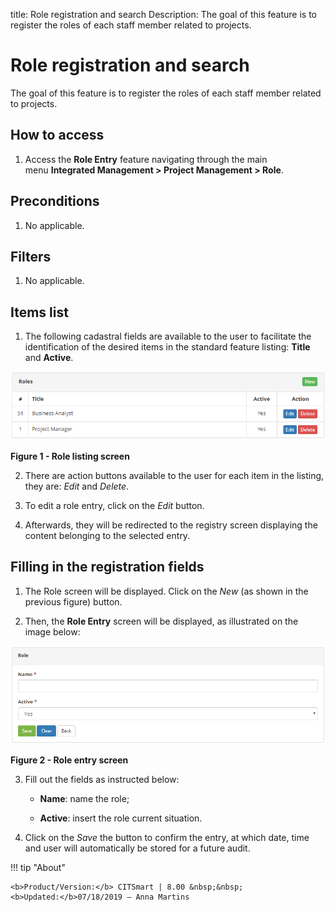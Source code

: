 title: Role registration and search
Description: The goal of this feature is to register the roles of each staff member related to projects.

# Role registration and search

The goal of this feature is to register the roles of each staff member related to projects.

How to access
-------------

1.  Access the **Role Entry** feature navigating through the main
    menu **Integrated Management > Project Management > Role**.

Preconditions
-------------

1.  No applicable.

Filters
-------

1.  No applicable.

Items list
----------

1. The following cadastral fields are available to the user to facilitate the
    identification of the desired items in the standard feature
    listing: **Title** and **Active**.

![Criar](images/papel-1.png)

**Figure 1 - Role listing screen**

2. There are action buttons available to the user for each item in the listing,
    they are: *Edit* and *Delete*.

3. To edit a role entry, click on the *Edit* button.

4. Afterwards, they will be redirected to the registry screen displaying the content belonging to the selected entry.

Filling in the registration fields
----------------------------------

1. The Role screen will be displayed. Click on the *New* (as shown in the
    previous figure) button.

2. Then, the **Role Entry** screen will be displayed, as illustrated on the
    image below:

![Criar](images/papel-2.png)

**Figure 2 - Role entry screen**

3. Fill out the fields as instructed below:

    -  **Name**: name the role;

    -  **Active**: insert the role current situation.

4. Click on the *Save* the button to confirm the entry, at which date, time and
    user will automatically be stored for a future audit.



!!! tip "About"

    <b>Product/Version:</b> CITSmart | 8.00 &nbsp;&nbsp;
    <b>Updated:</b>07/18/2019 – Anna Martins
